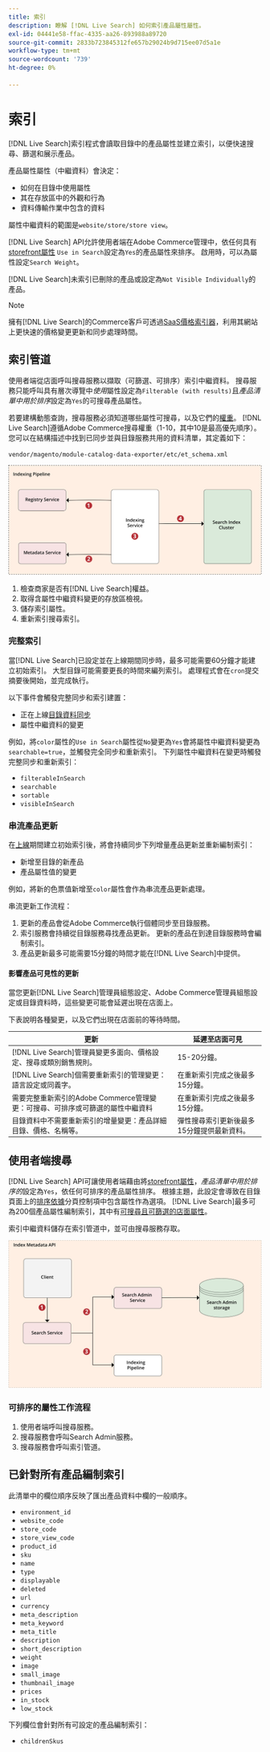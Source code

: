 ```yaml
---
title: 索引
description: 瞭解 [!DNL Live Search] 如何索引產品屬性屬性。
exl-id: 04441e58-ffac-4335-aa26-893988a89720
source-git-commit: 2833b723845312fe657b29024b9d715ee07d5a1e
workflow-type: tm+mt
source-wordcount: '739'
ht-degree: 0%

---
```


# 索引

[!DNL Live Search]索引程式會讀取目錄中的產品屬性並建立索引，以便快速搜尋、篩選和展示產品。

產品屬性屬性（中繼資料）會決定：

* 如何在目錄中使用屬性
* 其在存放區中的外觀和行為
* 資料傳輸作業中包含的資料

屬性中繼資料的範圍是`website/store/store view`。

[!DNL Live Search] API允許使用者端在Adobe Commerce管理中，依任何具有[storefront屬性](https://experienceleague.adobe.com/en/docs/commerce-admin/catalog/product-attributes/product-attributes) `Use in Search`設定為`Yes`的產品屬性來排序。 啟用時，可以為屬性設定`Search Weight`。

[!DNL Live Search]未索引已刪除的產品或設定為`Not Visible Individually`的產品。

>[!NOTE]
>
> 擁有[!DNL Live Search]的Commerce客戶可透過[SaaS價格索引器](../price-index/price-indexing.md)，利用其網站上更快速的價格變更更新和同步處理時間。

## 索引管道

使用者端從店面呼叫搜尋服務以擷取（可篩選、可排序）索引中繼資料。 搜尋服務只能呼叫具有層次導覽中&#x200B;*使用*&#x200B;屬性設定為`Filterable (with results)`且&#x200B;*產品清單中用於排序*&#x200B;設定為`Yes`的可搜尋產品屬性。

若要建構動態查詢，搜尋服務必須知道哪些屬性可搜尋，以及它們的[權重](https://experienceleague.adobe.com/en/docs/commerce-admin/catalog/catalog/search/search-results)。 [!DNL Live Search]遵循Adobe Commerce搜尋權重（1-10，其中10是最高優先順序）。 您可以在結構描述中找到已同步並與目錄服務共用的資料清單，其定義如下：

`vendor/magento/module-catalog-data-exporter/etc/et_schema.xml`

![[!DNL Live Search]索引使用者端搜尋圖表](assets/indexing-pipeline.svg)

1. 檢查商家是否有[!DNL Live Search]權益。
1. 取得含屬性中繼資料變更的存放區檢視。
1. 儲存索引屬性。
1. 重新索引搜尋索引。

### 完整索引

當[!DNL Live Search]已設定並在上線期間同步時，最多可能需要60分鐘才能建立初始索引。 大型目錄可能需要更長的時間來編列索引。 處理程式會在`cron`提交摘要後開始，並完成執行。

以下事件會觸發完整同步和索引建置：

* 正在上線[目錄資料同步](install.md#synchronize-catalog-data)
* 屬性中繼資料的變更

例如，將`color`屬性的`Use in Search`屬性從`No`變更為`Yes`會將屬性中繼資料變更為`searchable=true`，並觸發完全同步和重新索引。 下列屬性中繼資料在變更時觸發完整同步和重新索引：

* `filterableInSearch`
* `searchable`
* `sortable`
* `visibleInSearch`

### 串流產品更新

在[上線](install.md#synchronize-catalog-data)期間建立初始索引後，將會持續同步下列增量產品更新並重新編制索引：

* 新增至目錄的新產品
* 產品屬性值的變更

例如，將新的色票值新增至`color`屬性會作為串流產品更新處理。

串流更新工作流程：

1. 更新的產品會從Adobe Commerce執行個體同步至目錄服務。
1. 索引服務會持續從目錄服務尋找產品更新。 更新的產品在到達目錄服務時會編制索引。
1. 產品更新最多可能需要15分鐘的時間才能在[!DNL Live Search]中提供。

#### 影響產品可見性的更新

當您更新[!DNL Live Search]管理員組態設定、Adobe Commerce管理員組態設定或目錄資料時，這些變更可能會延遲出現在店面上。

下表說明各種變更，以及它們出現在店面前的等待時間。

| 更新 | 延遲至店面可見 |
|---|---|
| [!DNL Live Search]管理員變更多面向、價格設定、搜尋或類別銷售規則。 | 15-20分鐘。 |
| [!DNL Live Search]個需要重新索引的管理變更：語言設定或同義字。 | 在重新索引完成之後最多15分鐘。 |
| 需要完整重新索引的Adobe Commerce管理變更：可搜尋、可排序或可篩選的屬性中繼資料 | 在重新索引完成之後最多15分鐘。 |
| 目錄資料中不需要重新索引的增量變更：產品詳細目錄、價格、名稱等。 | 彈性搜尋索引更新後最多15分鐘提供最新資料。 |

## 使用者端搜尋

[!DNL Live Search] API可讓使用者端藉由將[storefront屬性](https://experienceleague.adobe.com/en/docs/commerce-admin/catalog/product-attributes/product-attributes)，*產品清單中用於排序的*&#x200B;設定為`Yes`，依任何可排序的產品屬性排序。 根據主題，此設定會導致在目錄頁面上的[排序依據](https://experienceleague.adobe.com/en/docs/commerce-admin/catalog/catalog/navigation/navigation)分頁控制項中包含屬性作為選項。 [!DNL Live Search]最多可為200個產品屬性編制索引，其中有[可搜尋且可篩選的店面屬性](https://experienceleague.adobe.com/en/docs/commerce-admin/catalog/product-attributes/product-attributes)。

索引中繼資料儲存在索引管道中，並可由搜尋服務存取。

![[!DNL Live Search]索引中繼資料API圖表](assets/index-metadata-api.svg)

### 可排序的屬性工作流程

1. 使用者端呼叫搜尋服務。
1. 搜尋服務會呼叫Search Admin服務。
1. 搜尋服務會呼叫索引管道。

## 已針對所有產品編制索引

此清單中的欄位順序反映了匯出產品資料中欄的一般順序。

* `environment_id`
* `website_code`
* `store_code`
* `store_view_code`
* `product_id`
* `sku`
* `name`
* `type`
* `displayable`
* `deleted`
* `url`
* `currency`
* `meta_description`
* `meta_keyword`
* `meta_title`
* `description`
* `short_description`
* `weight`
* `image`
* `small_image`
* `thumbnail_image`
* `prices`
* `in_stock`
* `low_stock`

下列欄位會針對所有可設定的產品編制索引：

* `childrenSkus`
